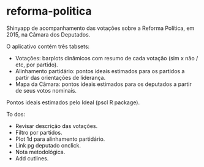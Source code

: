# reforma-politica

Shinyapp de acompanhamento das votações sobre a Reforma Política, em 2015, na Câmara dos Deputados.

O aplicativo contém três tabsets:
- Votações: barplots dinâmicos com resumo de cada votação (sim x não / etc, por partido).
- Alinhamento partidário: pontos ideais estimados para os partidos a partir das orientações de liderança.
- Mapa da Câmara: pontos ideais estimados para os deputados a partir de seus votos nominais.

Pontos ideais estimados pelo Ideal (pscl R package).

To dos:
- Revisar descrição das votações.
- Filtro por partidos.
- Plot 1d para alinhamento partidário.
- Link pg deputado onclick.
- Nota metodológica.
- Add cutlines.

